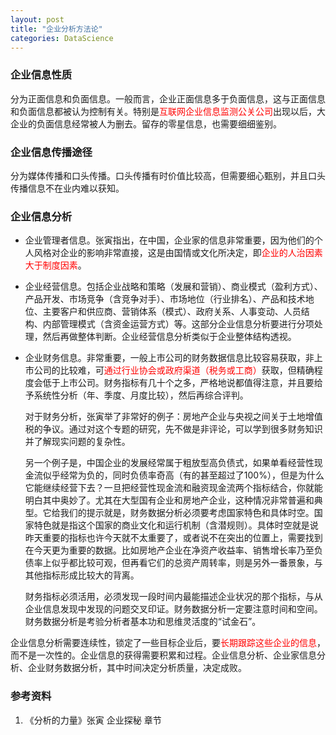 ```yaml
---
layout: post
title: "企业分析方法论"
categories: DataScience
---
```

### 企业信息性质

分为正面信息和负面信息。一般而言，企业正面信息多于负面信息，这与正面信息和负面信息都被认为控制有关。特别是<font color="red">互联网企业信息监测公关公司</font>出现以后，大企业的负面信息经常被人为删去。留存的零星信息，也需要细细鉴别。

### 企业信息传播途径

分为媒体传播和口头传播。口头传播有时价值比较高，但需要细心甄别，并且口头传播信息不在业内难以获知。

### 企业信息分析

- 企业管理者信息。张寅指出，在中国，企业家的信息非常重要，因为他们的个人风格对企业的影响非常直接，这是由国情或文化所决定，即<font color="red">企业的人治因素大于制度因素</font>。

- 企业经营信息。包括企业战略和策略（发展和营销）、商业模式（盈利方式）、产品开发、市场竞争（含竞争对手）、市场地位（行业排名）、产品和技术地位、主要客户和供应商、营销体系（模式）、政府关系、人事变动、人员结构、内部管理模式（含资金运营方式）等。这部分企业信息分析要进行分项处理，然后再做整体判断。企业经营信息分析类似于企业整体结构透视。

- 企业财务信息。非常重要，一般上市公司的财务数据信息比较容易获取，非上市公司的比较难，可<font color="red">通过行业协会或政府渠道（税务或工商）</font>获取，但精确程度会低于上市公司。财务指标有几十个之多，严格地说都值得注意，并且要给予系统性分析（年、季度、月度比较），然后再综合评判。

    对于财务分析，张寅举了非常好的例子：房地产企业与央视之间关于土地增值税的争议。通过对这个专题的研究，先不做是非评论，可以学到很多财务知识并了解现实问题的复杂性。

    另一个例子是，中国企业的发展经常属于粗放型高负债式，如果单看经营性现金流似乎经常为负的，同时负债率奇高（有的甚至超过了100%），但是为什么它能继续经营下去？一旦把经营性现金流和融资现金流两个指标结合，你就能明白其中奥妙了。尤其在大型国有企业和房地产企业，这种情况非常普遍和典型。它给我们的提示就是，财务数据分析必须要考虑国家特色和具体时空。国家特色就是指这个国家的商业文化和运行机制（含潜规则）。具体时空就是说昨天重要的指标也许今天就不太重要了，或者说不在突出的位置上，需要找到在今天更为重要的数据。比如房地产企业在净资产收益率、销售增长率乃至负债率上似乎都比较可观，但再看它们的总资产周转率，则是另外一番景象，与其他指标形成比较大的背离。

    财务指标必须活用，必须发现一段时间内最能描述企业状况的那个指标，与从企业信息发现中发现的问题交叉印证。财务数据分析一定要注意时间和空间。财务数据分析是考验分析者基本功和思维灵活度的“试金石”。

企业信息分析需要连续性，锁定了一些目标企业后，要<font color="red">长期跟踪这些企业的信息</font>，而不是一次性的。企业信息的获得需要积累和过程。企业信息分析、企业家信息分析、企业财务数据分析，其中时间决定分析质量，决定成败。

### 参考资料
1. 《分析的力量》张寅 企业探秘 章节